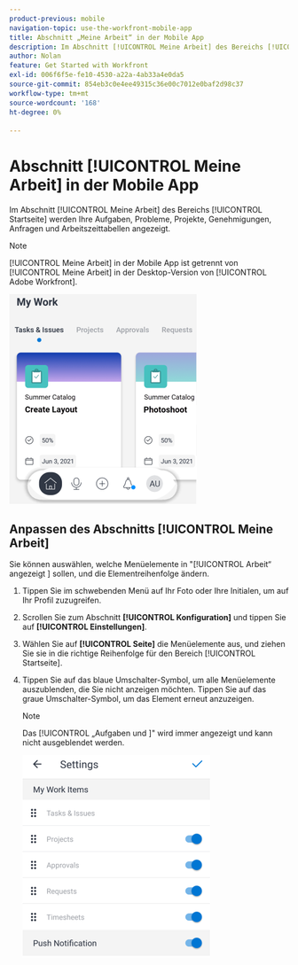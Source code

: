 ```yaml
---
product-previous: mobile
navigation-topic: use-the-workfront-mobile-app
title: Abschnitt „Meine Arbeit“ in der Mobile App
description: Im Abschnitt [!UICONTROL Meine Arbeit] des Bereichs [!UICONTROL Startseite] werden Ihre Aufgaben, Probleme, Projekte, Genehmigungen, Anfragen und Arbeitszeittabellen angezeigt.
author: Nolan
feature: Get Started with Workfront
exl-id: 006f6f5e-fe10-4530-a22a-4ab33a4e0da5
source-git-commit: 854eb3c0e4ee49315c36e00c7012e0baf2d98c37
workflow-type: tm+mt
source-wordcount: '168'
ht-degree: 0%

---
```


# Abschnitt [!UICONTROL Meine Arbeit] in der Mobile App

Im Abschnitt [!UICONTROL Meine Arbeit] des Bereichs [!UICONTROL Startseite] werden Ihre Aufgaben, Probleme, Projekte, Genehmigungen, Anfragen und Arbeitszeittabellen angezeigt.

>[!NOTE]
>
>[!UICONTROL Meine Arbeit] in der Mobile App ist getrennt von [!UICONTROL Meine Arbeit] in der Desktop-Version von [!UICONTROL Adobe Workfront].

![](assets/home-myworksection-338x379.png)

## Anpassen des Abschnitts [!UICONTROL Meine Arbeit]

Sie können auswählen, welche Menüelemente in &quot;[!UICONTROL  Arbeit“ angezeigt ] sollen, und die Elementreihenfolge ändern.

1. Tippen Sie im schwebenden Menü auf Ihr Foto oder Ihre Initialen, um auf Ihr Profil zuzugreifen.
1. Scrollen Sie zum Abschnitt **[!UICONTROL Konfiguration]** und tippen Sie auf **[!UICONTROL Einstellungen]**.
1. Wählen Sie auf **[!UICONTROL Seite]** die Menüelemente aus, und ziehen Sie sie in die richtige Reihenfolge für den Bereich [!UICONTROL Startseite].
1. Tippen Sie auf das blaue Umschalter-Symbol, um alle Menüelemente auszublenden, die Sie nicht anzeigen möchten. Tippen Sie auf das graue Umschalter-Symbol, um das Element erneut anzuzeigen.

   >[!NOTE]
   >
   >Das [!UICONTROL  „Aufgaben und ]&quot; wird immer angezeigt und kann nicht ausgeblendet werden.

   ![](assets/mobile-settings-338x366.png)
